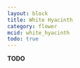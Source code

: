 ```yaml
---
layout: block
title: White Hyacinth
category: flower
mcid: white_hyacinth
todo: true
---
```



**TODO**
